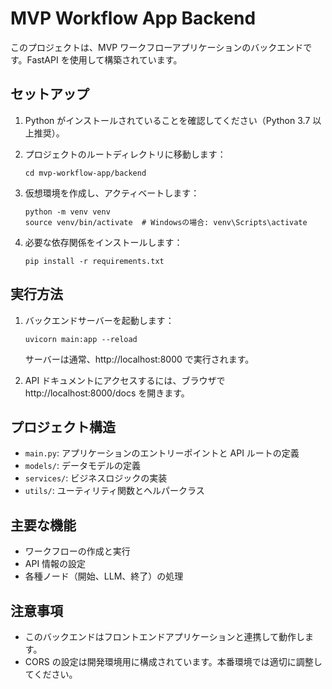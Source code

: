 # MVP Workflow App Backend

このプロジェクトは、MVP ワークフローアプリケーションのバックエンドです。FastAPI を使用して構築されています。

## セットアップ

1. Python がインストールされていることを確認してください（Python 3.7 以上推奨）。

2. プロジェクトのルートディレクトリに移動します：

   ```
   cd mvp-workflow-app/backend
   ```

3. 仮想環境を作成し、アクティベートします：

   ```
   python -m venv venv
   source venv/bin/activate  # Windowsの場合: venv\Scripts\activate
   ```

4. 必要な依存関係をインストールします：

   ```
   pip install -r requirements.txt
   ```

## 実行方法

1. バックエンドサーバーを起動します：

   ```
   uvicorn main:app --reload
   ```

   サーバーは通常、http://localhost:8000 で実行されます。

2. API ドキュメントにアクセスするには、ブラウザで http://localhost:8000/docs を開きます。

## プロジェクト構造

- `main.py`: アプリケーションのエントリーポイントと API ルートの定義
- `models/`: データモデルの定義
- `services/`: ビジネスロジックの実装
- `utils/`: ユーティリティ関数とヘルパークラス

## 主要な機能

- ワークフローの作成と実行
- API 情報の設定
- 各種ノード（開始、LLM、終了）の処理

## 注意事項

- このバックエンドはフロントエンドアプリケーションと連携して動作します。
- CORS の設定は開発環境用に構成されています。本番環境では適切に調整してください。
